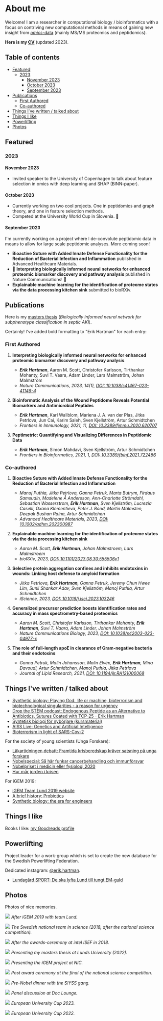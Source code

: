 # About me


Welcome! I am a researcher in computational biology / bioinformatics with a focus on contriving new computational methods in means of gaining new insight from [_omics_-data](https://en.wikipedia.org/wiki/Omics) (mainly MS/MS proteomics and peptidomics).

**Here is my [CV](/docs/CV2023.pdf)** (updated 2023).

## Table of contents  

- [Featured](#featured)
   - [2023](#2023)
      - [November 2023](#november-2023)
      - [October 2023](#october-2023)
      - [September 2023](#september-2023)
- [Publications ](#publications-a-namepublicationsa)
   - [First Authored](#first-authored)
   - [Co-authored](#co-authored)
- [Things I've written / talked about](#things-ive-written--talked-about)
- [Things I like ](#things-i-like-a-namelikesa)
- [Powerlifting](#powerlifting)
- [Photos](#photos)



## Featured


### 2023  

#### November 2023
- Invited speaker to the University of Copenhagen to talk about feature selection in omics with deep learning and SHAP (BINN-paper).

#### October 2023
- Currently working on two cool projects. One in peptidomics and graph theory, and one in feature selection methods.
- Competed at the University World Cup in Slovenia. 🥉

#### September 2023

I'm currently working on a project where I de-convolute peptidomic data in means to allow for large scale peptidomic analyses. More coming soon!

- **Bioactive Suture with Added Innate Defense Functionality for the Reduction of Bacterial Infection and Inflammation** published in Advanced Healthcare Materials.
- 🥳 **Interpreting biologically informed neural networks for enhanced proteomic biomarker discovery and pathway analysis** published in Nature Communications! 🥳
- **Explainable machine learning for the identification of proteome states via the data processing kitchen sink** submitted to bioRXiv.



## Publications <a name="publications"></a>

Here is my [masters thesis](https://lup.lub.lu.se/student-papers/search/publication/9103197) (_Biologically informed neural network for subphenotype classification in septic AKI_).

Certainly! I've added bold formatting to "Erik Hartman" for each entry:

### First Authored

1. **Interpreting biologically informed neural networks for enhanced proteomic biomarker discovery and pathway analysis**
   - ***Erik Hartman***, Aaron M. Scott, Christofer Karlsson, Tirthankar Mohanty, Suvi T. Vaara, Adam Linder, Lars Malmström, Johan Malmström
   - *Nature Communications, 2023, 14(1), [DOI: 10.1038/s41467-023-41146-4](https://doi.org/10.1038/s41467-023-41146-4)*

2. **Bioinformatic Analysis of the Wound Peptidome Reveals Potential Biomarkers and Antimicrobial Peptides**
   - ***Erik Hartman***, Karl Wallblom, Mariena J. A. van der Plas, Jitka Petrlova, Jun Cai, Karim Saleh, Sven Kjellström, Artur Schmidtchen
   - *Frontiers in Immunology, 2021, 11, [DOI: 10.3389/fimmu.2020.620707](https://doi.org/10.3389/fimmu.2020.620707)*

3. **Peptimetric: Quantifying and Visualizing Differences in Peptidomic Data**
   - ***Erik Hartman***, Simon Mahdavi, Sven Kjellström, Artur Schmidtchen
   - *Frontiers in Bioinformatics, 2021, 1, [DOI: 10.3389/fbinf.2021.722466](https://doi.org/10.3389/fbinf.2021.722466)*

### Co-authored

1. **Bioactive Suture with Added Innate Defense Functionality for the Reduction of Bacterial Infection and Inflammation**
   - *Manoj Puthia, Jitka Petrlova, Ganna Petruk, Marta Butrym, Firdaus Samsudin, Madelene Å Andersson, Ann-Charlotte Strömdahl, Sebastian Wasserstrom, ***Erik Hartman***, Sven Kjellström, Lucrezia Caselli, Oxana Klementieva, Peter J. Bond, Martin Malmsten, Deepak Bushan Raina, Artur Schmidtchen*
   - *Advanced Healthcare Materials, 2023, [DOI: 10.1002/adhm.202300987](https://doi.org/10.1002/adhm.202300987)*

2. **Explainable machine learning for the identification of proteome states via the data processing kitchen sink**
   - *Aaron M. Scott, ***Erik Hartman***, Johan Malmstroem, Lars Malmstroem*
   - *bioRXiv, 2023, [DOI: 10.1101/2023.08.30.555506v1](https://www.biorxiv.org/content/10.1101/2023.08.30.555506v1)*

3. **Selective protein aggregation confines and inhibits endotoxins in wounds: Linking host defense to amyloid formation**
   - *Jitka Petrlova, ***Erik Hartman***, Ganna Petruk, Jeremy Chun Hwee Lim, Sunil Shankar Adav, Sven Kjellström, Manoj Puthia, Artur Schmidtchen*
   - *iScience, 2023, [DOI: 10.1016/j.isci.2023.103246](https://www.sciencedirect.com/science/article/pii/S258900422302028X)*

4. **Generalized precursor prediction boosts identification rates and accuracy in mass spectrometry-based proteomics**
   - *Aaron M. Scott, Christofer Karlsson, Tirthankar Mohanty, ***Erik Hartman***, Suvi T. Vaara, Adam Linder, Johan Malmström*
   - *Nature Communications Biology, 2023, [DOI: 10.1038/s42003-023-04977-x](https://www.nature.com/articles/s42003-023-04977-x)*

5. **The role of full-length apoE in clearance of Gram-negative bacteria and their endotoxins**
   - *Ganna Petruk, Malin Johansson, Malin Elvén, ***Erik Hartman***, Mina Davoudi, Artur Schmidtchen, Manoj Puthia, Jitka Petrlova*
   - *Journal of Lipid Research, 2021, [DOI: 10.1194/jlr.RA121000068](https://www.jlr.org/article/S0022-2275(21)00068-7/fulltext)*

## Things I've written / talked about

- [Synthetic biology: Playing God, life or machine, bioterrorism and biotechnological singularities - a reason for urgency](/posts/synthethics.md)
- [Drop the STEM podcast: Endogenous Peptide as an Alternative to Antibiotics, Sutures Coated with TCP-25 - Erik Hartman](https://soundcloud.com/user-997890267/14-endogenous-peptide-as-an-alternative-to-antibiotics-sutures-coated-with-tcp-25-erik-hartman)
- [Syntetisk biologi för nybörjare (kursmaterial)](/docs/synthetic-biology-for-beginners.pdf)
- [AISS Live: Genetics and Artificial Intelligence](https://www.youtube.com/watch?v=lv9vgVm-AEo&t=3274s&ab_channel=TheArtificialIntelligenceStudentSocietyatUP)
- [Bioterrorism in light of SARS-Cov-2](/posts/corona-epidemic-eye-opener.md)

For the society of young scientists (Unga Forskare):

- [Läkartidningen debatt: Framtida krisberedskap kräver satsning på unga forskare](https://lakartidningen.se/opinion/debatt/2020/06/framtida-krisberedskap-kraver-satsning-pa-unga-forskare/)
- [Nobelspecial: Så här funkar cancerbehandling och immunförsvar](https://ungaforskare.se/2018/10/01/nobelspecial-med-erik-hartman-sa-funkar-cancerbehandling-och-immunforsvar/)
- [Nobelpriset i medicin eller fysiologi 2020](https://ungaforskare.se/2020/10/05/nobelpriset-i-medicin-eller-fysiologi/?fbclid=IwAR2VYsx1IQdsxrsezI62ZJrkNbvUHf2vk3DTEIalv_4bgIzytJsBNUkuS7g)
- [Hur mår jorden i krisen](https://ungaforskare.se/2020/04/22/earth-day-hur-mar-jorden-i-krisen/?fbclid=IwAR0LMFwiFbVNG5ppnjSs1QQdA1ZmykmavDdxPXW79fqIyMN3kh1IK21c3vE)

For iGEM 2019:

- [iGEM Team Lund 2019 website](https://2019.igem.org/Team:Lund)
- [A brief history: Probiotics](/posts/a-brief-history-probiotics.md)
- [Synthetic biology: the era for engineers](/posts/synthetic-biology-the-era-for-engineers.md)


## Things I like <a name="likes"></a>

Books I like: [my Goodreads profile](https://www.goodreads.com/user/show/171557165-erik-hartman)


## Powerlifting

Project leader for a work-group which is set to create the new database for the Swedish Powerlifting Federation.

Dedicated instagram: [@erik.hartman](https://www.instagram.com/erik.hartman/?hl=en).

- [Lundagård SPORT: De ska lyfta Lund till tungt EM-guld](https://www.lundagard.se/2022/02/08/sport-de-ska-lyfta-lund-till-tungt-em-guld/)

## Photos

Photos of nice memories.

![](/img/igem.jpg)
_After iGEM 2019 with team Lund._

![](/img/ufl.jpeg)
_The Swedish national team in science (2018, after the national science competition)._

![](/img/nikita-och-erik-grand-award-2018.jpg)
_After the awards-ceremony at intel ISEF in 2018._

![](/img/master_thesis.jpg)
_Presenting my masters thesis at Lunds University (2022)._

![](/img/nordic.jpg)
_Presenting the iGEM project at NIC._

![](/img/uuf.jpg)
_Post award ceremony at the final of the national science competition._

![](/img/nobel.jpg)
_Pre-Nobel dinner with the SIYSS gang._

![](/img/doc.jpg)
_Panel discussion at Doc Lounge._

![](/img/unicup2023.jpg)
_European University Cup 2023._

![](/img/unicup2022.jpg)
_European University Cup 2022._
